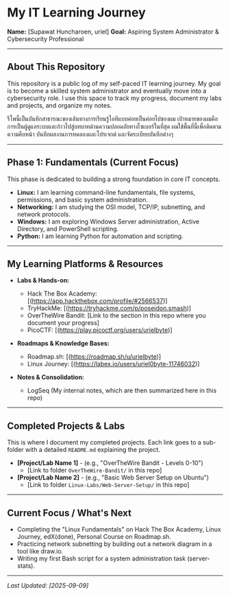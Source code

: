 # My IT Learning Journey

**Name:** [Supawat Huncharoen, uriel]
**Goal:** Aspiring System Administrator & Cybersecurity Professional

---

## About This Repository

This repository is a public log of my self-paced IT learning journey. My goal is to become a skilled system administrator and eventually move into a cybersecurity role. I use this space to track my progress, document my labs and projects, and organize my notes.

รีโพนี้เป็นบันทึกสาธารณะของเส้นทางการเรียนรู้ไอทีแบบค่อยเป็นค่อยไปของผม เป้าหมายของผมคือการเป็นผู้ดูแลระบบและก้าวไปสู่บทบาทด้านความปลอดภัยทางไซเบอร์ในที่สุด ผมใช้พื้นที่นี้เพื่อติดตามความคืบหน้า บันทึกผลงานการทดลองและโปรเจกต์ และจัดระเบียบบันทึกต่างๆ

---

## Phase 1: Fundamentals (Current Focus)

This phase is dedicated to building a strong foundation in core IT concepts.

- **Linux:** I am learning command-line fundamentals, file systems, permissions, and basic system administration.
- **Networking:** I am studying the OSI model, TCP/IP, subnetting, and network protocols.
- **Windows:** I am exploring Windows Server administration, Active Directory, and PowerShell scripting.
- **Python:** I am learning Python for automation and scripting. 

---

## My Learning Platforms & Resources

* **Labs & Hands-on:**
    * Hack The Box Academy: [(https://app.hackthebox.com/profile/#2566537)]
    * TryHackMe: [(https://tryhackme.com/p/poseidon.smash)]
    * OverTheWire Bandit: [Link to the section in this repo where you document your progress]
    * PicoCTF: [(https://play.picoctf.org/users/urielbyte)]

* **Roadmaps & Knowledge Bases:**
    * Roadmap.sh: [(https://roadmap.sh/u/urielbyte)]
    * Linux Journey: [(https://labex.io/users/uriel0byte-11746032)]

* **Notes & Consolidation:**
    * LogSeq (My internal notes, which are then summarized here in this repo)

---

## Completed Projects & Labs

This is where I document my completed projects. Each link goes to a sub-folder with a detailed `README.md` explaining the project.

* **[Project/Lab Name 1]** - (e.g., "OverTheWire Bandit - Levels 0-10")
    * [Link to folder `OverTheWire-Bandit/` in this repo]
* **[Project/Lab Name 2]** - (e.g., "Basic Web Server Setup on Ubuntu")
    * [Link to folder `Linux-Labs/Web-Server-Setup/` in this repo]

---

## Current Focus / What's Next

-   Completing the "Linux Fundamentals" on Hack The Box Academy, Linux Journey, edX(done), Personal Course on Roadmap.sh.
-   Practicing network subnetting by building out a network diagram in a tool like draw.io.
-   Writing my first Bash script for a system administration task (server-stats).

---

_Last Updated: [2025-09-09]_
